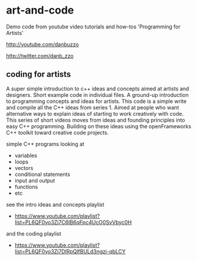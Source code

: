 # art-and-code
Demo code from youtube video tutorials and how-tos 'Programming for Artists'

http://youtube.com/danbuzzo

http://twitter.com/danb_zzo

## coding for artists
A super simple introduction to c++ ideas and concepts aimed at artists and designers. Short example code in individual files. A ground-up introduction to programming concepts and ideas for artists. This code is a simple write and compile all the C++ ideas from series 1. Aimed at people who want alternative ways to explain ideas of starting to work creatively with code. This series of short videos moves from ideas and founding principles into easy C++ programming. Building on these ideas using the openFrameworks C++ toolkit toward creative code projects.

simple C++ programs looking at 

* variables
* loops
* vectors
* conditional statements
* input and output
* functions
* etc

see the intro ideas and concepts playlist
* https://www.youtube.com/playlist?list=PL6QF0yo3Zj7C6IB6qFpc4UcO0SvVbyc0H

and the coding playlist

* https://www.youtube.com/playlist?list=PL6QF0yo3Zj7DlRpQlfBULd3ngzi-qbLCY